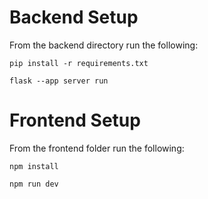 # Backend Setup
From the backend directory run the following:

```
pip install -r requirements.txt
```

```
flask --app server run
```

# Frontend Setup
From the frontend folder run the following:
```
npm install
```

```
npm run dev
```
